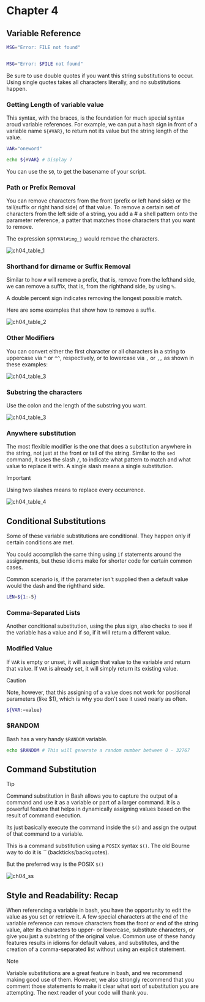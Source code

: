 # Chapter 4

## Variable Reference

```bash
MSG="Error: FILE not found"


MSG="Error: $FILE not found"
```

Be sure to use double quotes if you want this string substitutions to occur. Using single quotes takes all characters literally, and no substitutions happen.

### Getting Length of variable value

This syntax, with the braces, is the foundation for much special syntax aroud variable references. For example, we can put a hash sign in front of a variable name `${#VAR}`, to return not its value but the string length of the value.

```bash
VAR="oneword"

echo ${#VAR} # Display 7
```

You can use the `$0`, to get the basename of your script.

### Path or Prefix Removal

You can remove characters from the front (prefix or left hand side) or the tail(suffix or right hand side) of that value. To remove a certain set of characters from the left side of a string, you add a # a shell pattern onto the parameter reference, a patter that matches those characters that you want to remove.

The expression `${MYVAl#img_}` would remove the characters.

![ch04_table_1](image.png)

### Shorthand for dirname or Suffix Removal

Similar to how `#` will remove a prefix, that is, remove from the lefthand side, we can remove a suffix, that is, from the righthand side, by using `%`.

A double percent sign indicates removing the longest possible match.

Here are some examples that show how to remove a suffix.

![ch04_table_2](image-1.png)

### Other Modifiers

You can convert either the first character or all characters in a string to uppercase via `^` or `^^`, respectively, or to lowercase via `,` or `,,` as shown in these examples:

![ch04_table_3](image-2.png)

### Substring the characters

Use the colon and the length of the substring you want.

![ch04_table_3](image-3.png)

### Anywhere substitution

The most flexible modifier is the one that does a substitution anywhere in the string, not just at the front or tail of the string. Similar to the `sed` command, it uses the slash `/`, to indicate what pattern to match and what value to replace it with. A single slash means a single substitution.

> [!IMPORTANT]
> Using two slashes means to replace every occurrence.

![ch04_table_4](image-4.png)

## Conditional Substitutions

Some of these variable substitutions are conditional. They happen only if certain conditions are met.

You could accomplish the same thing using `if` statements around the assignments, but these idioms make for shorter code for certain common cases.

Common scenario is, if the parameter isn't supplied then a default value would the dash and the righthand side.

```bash
LEN=${1:-5}
```

### Comma-Separated Lists

Another conditional substitution, using the plus sign, also checks to see if the variable has a value and if so, if it will return a different value.

### Modified Value

If `VAR` is empty or unset, it will assign that value to the variable and return that value. If `VAR` is already set, it will simply return its existing value.

> [!CAUTION]
> Note, however, that this assigning of a value does not work for positional parameters (like $1), which is why you don't see it used nearly as often.

```bash
${VAR:=value}
```

### $RANDOM

Bash has a very handy `$RANDOM` variable.

```bash
echo $RANDOM # This will generate a random number between 0 - 32767
```

## Command Substitution

> [!TIP]
> Command substitution in Bash allows you to capture the output of a command and use it as a variable or part of a larger command. It is a powerful feature that helps in dynamically assigning values based on the result of command execution.

Its just basically execute the command inside the `$()` and assign the output of that command to a variable.

This is a command substitution using a `POSIX` syntax `$()`. The old Bourne way to do it is *``* (backticks/backquotes).

But the preferred way is the POSIX `$()`

![ch04_ss](image-5.png)

## Style and Readability: Recap

When referencing a variable in bash, you have the opportunity to edit the value as you set or retrieve it. A few special characters at the end of the variable reference can remove characters from the front or end of the string value, alter its characters to upper- or lowercase, substitute characters, or give you just a substring of the original value. Common use of these handy features results in idioms for default values, and substitutes, and the creation of a comma-separated list without using an explicit statement.

> [!NOTE]
> Variable substitutions are a great feature in bash, and we recommend making good use of them. However, we also strongly recommend that you comment those statements to make it clear what sort of substitution you are attempting. The next reader of your code will thank you.
